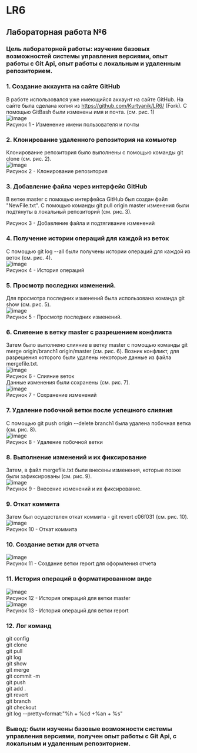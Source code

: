 # LR6
## Лабораторная работа №6
### Цель лабораторной работы: изучение базовых возможностей системы управления версиями, опыт работы с Git Api, опыт работы с локальным и удаленным репозиторием.  

### 1. Создание аккаунта на сайте GitHub
В работе использовался уже имеющийся аккаунт на сайте GitHub. На сайте была сделана копия из https://github.com/Kurtyanik/LR6/ (Fork). С помощью GitBash были изменены имя и почта. (см. рис. 1)  
![image](Git/1.png)  
Рисунок 1 - Изменение имени пользователя и почты
### 2. Клонирование удаленного репозитория на комьютер
Клонирование репозитория было выполнены с помощью команды git clone (см. рис. 2).  
![image](Git/2.png)  
Рисунок 2 - Клонирование репозитория  
### 3. Добавление файла через интерфейс GitHub
В ветке master с помощью интерфейса GitHub был создан файл "NewFile.txt". С помощью команды git pull origin master изменения были подтянуты в локальный репозиторий (см. рис. 3).  

Рисунок 3 - Добавление файла и подтягивание изменений  
### 4. Получение истории операций для каждой из веток
С помощью git log --all были получены истории операций для каждой из веток (см. рис. 4).  
![image](Git/4.png)  
Рисунок 4 - История операций  
### 5. Просмотр последних изменений.
Для просмотра последних изменений была использована команда git show (см. рис. 5).  
![image](Git/5.png)  
Рисунок 5 - Просмотр последних изменений.  
### 6. Слияение в ветку master с разрешением конфликта
Затем было выполнено слияние в ветку master с помощью команды git merge origin/branch1 origin/master (см. рис. 6). Возник конфликт, для разрешения которого были удалены некоторые данные из файла mergefile.txt.  
![image](Git/6.png)  
Рисунок 6 - Слияние веток  
Данные изменения были сохранены (см. рис. 7).  
![image](Git/7.png)  
Рисунок 7 - Сохранение изменений  
### 7. Удаление побочной ветки после успешного слияния
С помощью git push origin --delete branch1 была удалена побочная ветка (см. рис. 8).  
![image](Git/8.png)  
Рисунок 8 - Удаление побочной ветки  
### 8. Выполнение изменений и их фиксирование
Затем, в файл mergefile.txt были внесены изменения, которые позже были зафиксированы (см. рис. 9).  
![image](Git/9.png)  
Рисунок 9 - Внесение изменений и их фиксирование.  
### 9. Откат коммита
Затем был осуществлен откат коммита - git revert c06f031 (см. рис. 10).  
![image](Git/10.png)  
Рисунок 10 - Откат коммита  
### 10. Создание ветки для отчета
![image](Git/11.png)  
Рисунок 11 - Создание ветки report для оформления отчета  
### 11. История операций в форматированном виде
![image](Git/12.png)  
Рисунок 12 - История операций для ветки master  
![image](Git/12.1.png)  
Рисунок 13 - История операций для ветки report  
### 12. Лог команд
git config  
git clone  
git pull  
git log  
git show  
git merge  
git commit -m  
git push  
git add .  
git revert  
git branch  
git checkout  
git log --pretty=format:"%h + %cd +%an + %s"  
### Вывод: были изучены базовые возможности системы управления версиями, получен опыт работы с Git Api, с локальным и удаленным репозиторием.
